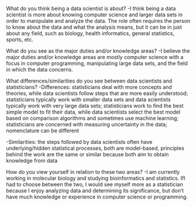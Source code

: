 What do you think being a data scientist is about?
-I think being a data scientist is more about knowing computer science and larger data sets in order to manipulate and analyze the data. The role often requires the person to know about the data and what the analysis means, but it can be in just about any field, such as biology, health informatics, general statistics, sports, etc.

What do you see as the major duties and/or knowledge areas?
-I believe the major duties and/or knowledge areas are mostly computer science with a focus in computer programming, manipulating large data sets, and the field in which the data concerns. 

What differences/similarities do you see between data scientists and statisticians?
-Differences: statisticians deal with more concepts and theories, while data scientists follow steps that are more easily understood; statisticians typically work with smaller data sets and data scientists typically work with very large data sets; statisticians work to find the best simple model to fit their data, while data scientists select the best model based on comparison algorithms and sometimes use machine learning; statisticians are concerned with measuring uncertainty in the data; nomenclature can be different

-Similarities: the steps followed by data scientists often have underlying/hidden statistical processes, both are model-based, principles behind the work are the same or similar because both aim to obtain knowledge from data

How do you view yourself in relation to these two areas?
-I am currently working in molecular biology and studying bioinformatics and statistics. IfI had to choose between the two, I would see myself more as a statistician because I enjoy analyzing data and determining its significance, but don’t have much knowledge or experience in computer science or programming.
